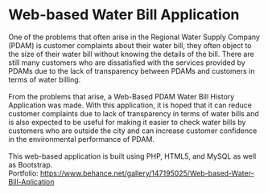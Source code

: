 # Web-based Water Bill Application
One of the problems that often arise in the Regional Water Supply Company (PDAM) is customer complaints about their water bill, they often object to the size of their water bill without knowing the details of the bill.
There are still many customers who are dissatisfied with the services provided by PDAMs due to the lack of transparency between PDAMs and customers in terms of water billing.
<br><br>
From the problems that arise, a Web-Based PDAM Water Bill History Application was made.
With this application, it is hoped that it can reduce customer complaints due to lack of transparency in terms of water bills and is also expected to be useful for making it easier to check water bills by customers who are outside the city and can increase customer confidence in the environmental performance of PDAM.
<br><br>
This web-based application is built using PHP, HTML5, and MySQL as well as Bootstrap.
<br>
Portfolio: https://www.behance.net/gallery/147195025/Web-based-Water-Bill-Aplication
